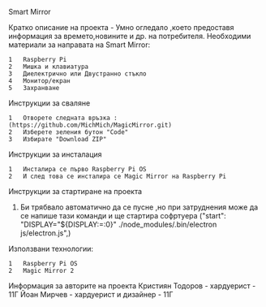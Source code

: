 Smart Mirror
 
Кратко описание на проекта - Умно огледало ,което предоставя информация за времето,новините и др. на потребителя.
Необходими материали за направата на Smart Mirror:

	1	Raspberry Pi
	2	Мишка и клавиатура
	3	Диелектрично или Двустранно стъкло
	4	Монитор/екран
	5	Захранване

Инструкции за сваляне

	1	Отворете следната връзка : (https://github.com/MichMich/MagicMirror.git)
	2	Изберете зеления бутон "Code"
	3	Избирате "Download ZIP"

Инструкции за инсталация

	1	Инсталира се първо Raspberry Pi OS
	2	И след това се инсталира се Magic Mirror на Raspberry Pi

Инструкции за стартиране на проекта

1) Би трябвало автоматично да се пусне ,но при затруднения може да се
   напише тази команди и ще стартира софртуера 
("start": "DISPLAY=\"${DISPLAY:=:0}\" ./node_modules/.bin/electron js/electron.js",)

Използвани технологии:

	1	Raspberry Pi OS
	2	Magic Mirror 2
	
Информация за авторите на проекта
Кристиян Тодоров - хардуерист - 11Г
Йоан Мирчев - хардуерист и дизайнер - 11Г 
